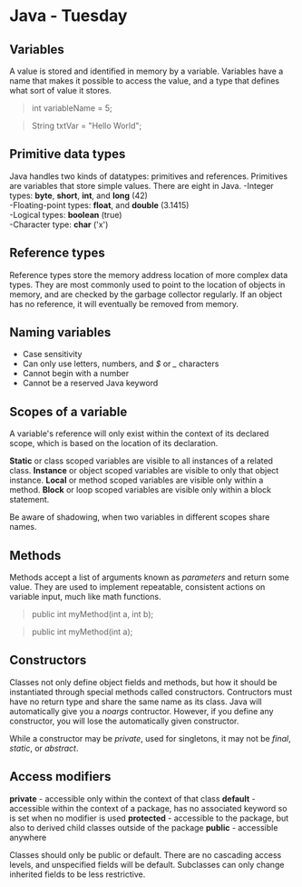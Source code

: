 # Java - Tuesday
## Variables
A value is stored and identified in memory by a variable. Variables have a name that makes it possible to access the value, and a type that defines what sort of value it stores.
>int variableName = 5;

>String txtVar = "Hello World";

## Primitive data types
Java handles two kinds of datatypes: primitives and references. Primitives are variables that store simple values. There are eight in Java.
-Integer types: **byte**, **short**, **int**, and **long** (42)  
-Floating-point types: **float**, and **double** (3.1415)  
-Logical types: **boolean** (true)  
-Character type: **char** ('x')

## Reference types
Reference types store the memory address location of more complex data types. They are most commonly used to point to the location of objects in memory, and are checked by the garbage collector regularly. If an object has no reference, it will eventually be removed from memory.

## Naming variables
- Case sensitivity
- Can only use letters, numbers, and *$* or *_* characters
- Cannot begin with a number
- Cannot be a reserved Java keyword

## Scopes of a variable
A variable's reference will only exist within the context of its declared scope, which is based on the location of its declaration.

**Static** or class scoped variables are visible to all instances of a related class.
**Instance** or object scoped variables are visible to only that object instance.
**Local** or method scoped variables are visible only within a method.
**Block** or loop scoped variables are visible only within a block statement.

Be aware of shadowing, when two variables in different scopes share names.

## Methods
Methods accept a list of arguments known as *parameters* and return some value. They are used to implement repeatable, consistent actions on variable input, much like math functions.
>public int myMethod(int a, int b);

>public int myMethod(int a);

## Constructors
Classes not only define object fields and methods, but how it should be instantiated through special methods called constructors. Contructors must have no return type and share the same name as its class. Java will automatically give you a *noargs* contructor. However, if you define any constructor, you will lose the automatically given constructor.

While a constructor may be *private*, used for singletons, it may not be *final*, *static*, or *abstract*.

## Access modifiers
**private** - accessible only within the context of that class
**default** - accessible within the context of a package, has no associated keyword so is set when no modifier is used
**protected** - accessible to the package, but also to derived child classes outside of the package
**public** - accessible anywhere

Classes should only be public or default. There are no cascading access levels, and unspecified fields will be default. Subclasses can only change inherited fields to be less restrictive.